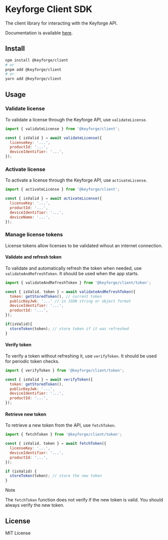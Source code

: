 # Keyforge Client SDK

The client library for interacting with the Keyforge API.

Documentation is available [here](https://docs.keyforge.dev).

## Install

```bash
npm install @keyforge/client
# or
pnpm add @keyforge/client
# or
yarn add @keyforge/client
```

## Usage

### Validate license

To validate a license through the Keyforge API, use `validateLicense`.

```js
import { validateLicense } from '@keyforge/client';

const { isValid } = await validateLicense({
  licenseKey: '...',
  productId: '...',
  deviceIdentifier: '...',
});
```

### Activate license

To activate a license through the Keyforge API, use `activateLicense`.

```js
import { activateLicense } from '@keyforge/client';

const { isValid } = await activateLicense({
  licenseKey: '...',
  productId: '...',
  deviceIdentifier: '...',
  deviceName: '...',
});
```

### Manage license tokens

License tokens allow licenses to be validated wihout an internet connection.

#### Validate and refresh token

To validate and automatically refresh the token when needed, use `validateAndRefreshToken`. It should be used when the app starts.

```js
import { validateAndRefreshToken } from '@keyforge/client/token';

const { isValid, token } = await validateAndRefreshToken({
  token: getStoredToken(), // current token
  publicKeyJwk: '...' // in JSON string or object format
  deviceIdentifier: '...',
  productId: '...',
});

if(isValid){
  storeToken(token); // store token if it was refreshed
}
```

#### Verify token

To verify a token without refreshing it, use `verifyToken`. It should be used for periodic token checks.

```js
import { verifyToken } from '@keyforge/client/token';

const { isValid } = await verifyToken({
  token: getStoredToken(),
  publicKeyJwk: '...',
  deviceIdentifier: '...',
  productId: '...',
});
```

#### Retrieve new token

To retrieve a new token from the API, use `fetchToken`.

```js
import { fetchToken } from '@keyforge/client/token';

const { isValid, token } = await fetchToken({
  licenseKey: '...',
  deviceIdentifier: '...',
  productId: '...',
});

if (isValid) {
  storeToken(token); // store the new token
}
```

> [!NOTE]
> The `fetchToken` function does not verify if the new token is valid. You should always verify the new token.

## License

MIT License
